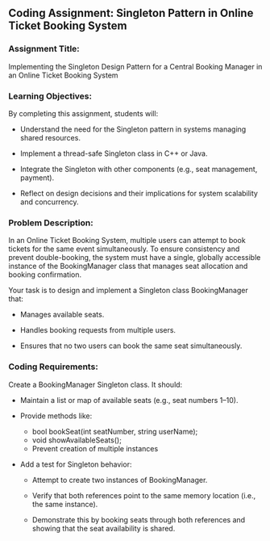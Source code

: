 ## Coding Assignment: Singleton Pattern in Online Ticket Booking System

### Assignment Title:
Implementing the Singleton Design Pattern for a Central Booking Manager in an Online Ticket Booking System

### Learning Objectives:
By completing this assignment, students will:

- Understand the need for the Singleton pattern in systems managing shared resources.

- Implement a thread-safe Singleton class in C++ or Java.

- Integrate the Singleton with other components (e.g., seat management, payment).

- Reflect on design decisions and their implications for system scalability and concurrency.

### Problem Description:
In an Online Ticket Booking System, multiple users can attempt to book tickets for the same event simultaneously.
To ensure consistency and prevent double-booking, the system must have a single, globally accessible instance of the BookingManager class that manages seat allocation and booking confirmation.

Your task is to design and implement a Singleton class BookingManager that:

- Manages available seats.

- Handles booking requests from multiple users.

- Ensures that no two users can book the same seat simultaneously.

### Coding Requirements:
Create a BookingManager Singleton class.
It should:

- Maintain a list or map of available seats (e.g., seat numbers 1–10).

- Provide methods like:

  - bool bookSeat(int seatNumber, string userName);
  - void showAvailableSeats();
  - Prevent creation of multiple instances 

- Add a test for Singleton behavior:

  - Attempt to create two instances of BookingManager.

  - Verify that both references point to the same memory location (i.e., the same instance).

  - Demonstrate this by booking seats through both references and showing that the seat availability is shared.

